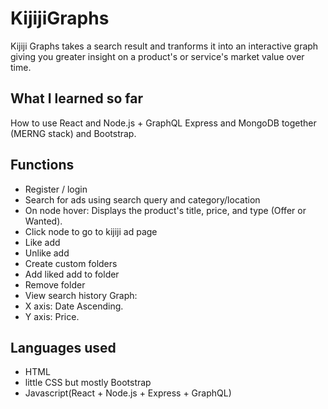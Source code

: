# KijijiGraphs

Kijiji Graphs takes a search result and tranforms it into an interactive graph giving you greater insight on a product's or service's market value over time.


## What I learned so far
How to use React and Node.js + GraphQL Express and MongoDB together (MERNG stack) and Bootstrap.


## Functions
- Register / login
- Search for ads using search query and category/location
- On node hover: Displays the product's title, price, and type (Offer or Wanted).
- Click node to go to kijiji ad page
- Like add
- Unlike add
- Create custom folders
- Add liked add to folder
- Remove folder
- View search history
Graph:
- X axis: Date Ascending.
- Y axis: Price.
## Languages used
- HTML
- little CSS but mostly Bootstrap
- Javascript(React + Node.js + Express + GraphQL)

